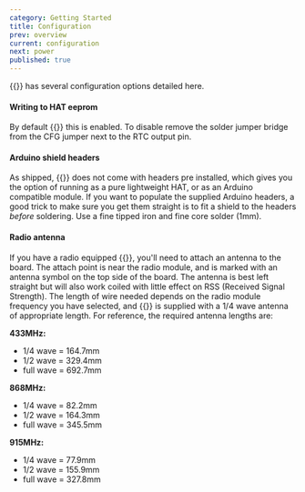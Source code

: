 ```yaml
---
category: Getting Started
title: Configuration
prev: overview
current: configuration
next: power
published: true
---
```




{{<ardhat>}} has several configuration options detailed here.

#### Writing to HAT eeprom

By default {{<ardhat>}} this is enabled. To disable remove the solder jumper bridge from the CFG jumper next to the RTC output pin.

#### Arduino shield headers

As shipped, {{<ardhat>}} does not come with headers pre installed, which gives you the option of running as a pure lightweight HAT, or as an Arduino compatible module. If you want to populate the supplied Arduino headers, a good trick to make sure you get them straight is to fit a shield to the headers _before_ soldering. Use a fine tipped iron and fine core solder (1mm).


#### Radio antenna

If you have a radio equipped {{<ardhat>}}, you'll need to attach an antenna to the board. The attach point is near the radio module, and is marked with an antenna symbol on the top side of the board. The antenna is best left straight but will also work coiled with little effect on RSS (Received Signal Strength). The length of wire needed depends on the radio module frequency you have selected, and {{<ardhat>}} is supplied with a 1/4 wave antenna of appropriate length. For reference, the required antenna lengths are:

**433MHz:**

- 1/4 wave = 164.7mm
- 1/2 wave = 329.4mm
- full wave = 692.7mm

**868MHz:**

- 1/4 wave = 82.2mm
- 1/2 wave = 164.3mm
- full wave = 345.5mm

**915MHz:**

- 1/4 wave = 77.9mm
- 1/2 wave = 155.9mm
- full wave = 327.8mm

